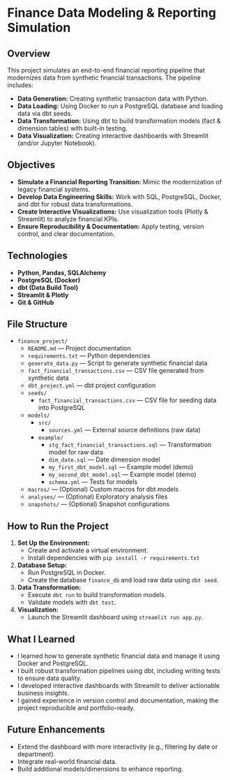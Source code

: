 # Finance Data Modeling & Reporting Simulation

## Overview
This project simulates an end-to-end financial reporting pipeline that modernizes data from synthetic financial transactions. The pipeline includes:
- **Data Generation:** Creating synthetic transaction data with Python.
- **Data Loading:** Using Docker to run a PostgreSQL database and loading data via dbt seeds.
- **Data Transformation:** Using dbt to build transformation models (fact & dimension tables) with built-in testing.
- **Data Visualization:** Creating interactive dashboards with Streamlit (and/or Jupyter Notebook).

## Objectives
- **Simulate a Financial Reporting Transition:**
  Mimic the modernization of legacy financial systems.
- **Develop Data Engineering Skills:**
  Work with SQL, PostgreSQL, Docker, and dbt for robust data transformations.
- **Create Interactive Visualizations:**
  Use visualization tools (Plotly & Streamlit) to analyze financial KPIs.
- **Ensure Reproducibility & Documentation:**
  Apply testing, version control, and clear documentation.

## Technologies
- **Python, Pandas, SQLAlchemy**
- **PostgreSQL (Docker)**
- **dbt (Data Build Tool)**
- **Streamlit & Plotly**
- **Git & GitHub**

## File Structure
- `finance_project/`
  - `README.md` — Project documentation
  - `requirements.txt` — Python dependencies
  - `generate_data.py` — Script to generate synthetic financial data
  - `fact_financial_transactions.csv` — CSV file generated from synthetic data
  - `dbt_project.yml` — dbt project configuration
  - `seeds/`
    - `fact_financial_transactions.csv` — CSV file for seeding data into PostgreSQL
  - `models/`
    - `src/`
      - `sources.yml` — External source definitions (raw data)
    - `example/`
      - `stg_fact_financial_transactions.sql` — Transformation model for raw data
      - `dim_date.sql` — Date dimension model
      - `my_first_dbt_model.sql` — Example model (demo)
      - `my_second_dbt_model.sql` — Example model (demo)
      - `schema.yml` — Tests for models
  - `macros/` — (Optional) Custom macros for dbt models
  - `analyses/` — (Optional) Exploratory analysis files
  - `snapshots/` — (Optional) Snapshot configurations


## How to Run the Project
1. **Set Up the Environment:**
   - Create and activate a virtual environment.
   - Install dependencies with `pip install -r requirements.txt`
2. **Database Setup:**
   - Run PostgreSQL in Docker.
   - Create the database `finance_db` and load raw data using `dbt seed`.
3. **Data Transformation:**
   - Execute `dbt run` to build transformation models.
   - Validate models with `dbt test`.
4. **Visualization:**
   - Launch the Streamlit dashboard using `streamlit run app.py`.

## What I Learned
- I learned how to generate synthetic financial data and manage it using Docker and PostgreSQL.
- I built robust transformation pipelines using dbt, including writing tests to ensure data quality.
- I developed interactive dashboards with Streamlit to deliver actionable business insights.
- I gained experience in version control and documentation, making the project reproducible and portfolio-ready.

## Future Enhancements
- Extend the dashboard with more interactivity (e.g., filtering by date or department).
- Integrate real-world financial data.
- Build additional models/dimensions to enhance reporting.


